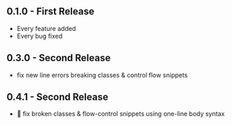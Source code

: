 ## 0.1.0 - First Release
* Every feature added
* Every bug fixed

## 0.3.0 - Second Release
* fix new line errors breaking classes & control flow snippets

## 0.4.1 - Second Release
* 🐛 fix broken classes & flow-control snippets using one-line body syntax
